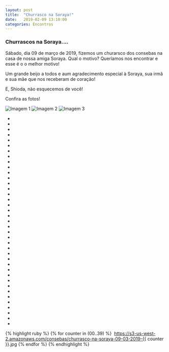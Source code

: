 ```yaml
---
layout: post
title:  "Churrasco na Soraya!"
date:   2019-02-09 13:10:00
categories: Encontros
---
```


### Churrascos na Soraya....

Sábado, dia 09 de março de 2019, fizemos um churarsco dos consebas na casa de nossa amiga Soraya. Qual o motivo? Queríamos nos encontrar e esse é o o melhor motivo!

Um grande beijo a todos e aum agradecimento especial à Soraya, sua irmã e sua mãe que nos receberam de coração!

E, Shioda, não esquecemos de você!

Confira as fotos!

![Imagem 1](https://s3-us-west-2.amazonaws.com/consebas/churrasco-na-soraya-09-03-2019-01.jpg)
![Imagem 2](https://s3-us-west-2.amazonaws.com/consebas/churrasco-na-soraya-09-03-2019-02.jpg)
![Imagem 3](https://s3-us-west-2.amazonaws.com/consebas/churrasco-na-soraya-09-03-2019-03.jpg)

<ul>
     <li><img src="https://s3-us-west-2.amazonaws.com/consebas/churrasco-na-soraya-09-03-2019-01.jpg" alt=""></li>
     <li><img src="https://s3-us-west-2.amazonaws.com/consebas/churrasco-na-soraya-09-03-2019-02.jpg" alt=""></li>
     <li><img src="https://s3-us-west-2.amazonaws.com/consebas/churrasco-na-soraya-09-03-2019-03.jpg" alt=""></li>
     <li><img src="https://s3-us-west-2.amazonaws.com/consebas/churrasco-na-soraya-09-03-2019-04.jpg" alt=""></li>
     <li><img src="https://s3-us-west-2.amazonaws.com/consebas/churrasco-na-soraya-09-03-2019-05.jpg" alt=""></li>
     <li><img src="https://s3-us-west-2.amazonaws.com/consebas/churrasco-na-soraya-09-03-2019-06.jpg" alt=""></li>
     <li><img src="https://s3-us-west-2.amazonaws.com/consebas/churrasco-na-soraya-09-03-2019-07.jpg" alt=""></li>
     <li><img src="https://s3-us-west-2.amazonaws.com/consebas/churrasco-na-soraya-09-03-2019-08.jpg" alt=""></li>
     <li><img src="https://s3-us-west-2.amazonaws.com/consebas/churrasco-na-soraya-09-03-2019-09.jpg" alt=""></li>
     <li><img src="https://s3-us-west-2.amazonaws.com/consebas/churrasco-na-soraya-09-03-2019-10.jpg" alt=""></li>
     <li><img src="https://s3-us-west-2.amazonaws.com/consebas/churrasco-na-soraya-09-03-2019-11.jpg" alt=""></li>
     <li><img src="https://s3-us-west-2.amazonaws.com/consebas/churrasco-na-soraya-09-03-2019-12.jpg" alt=""></li>
     <li><img src="https://s3-us-west-2.amazonaws.com/consebas/churrasco-na-soraya-09-03-2019-13.jpg" alt=""></li>
     <li><img src="https://s3-us-west-2.amazonaws.com/consebas/churrasco-na-soraya-09-03-2019-14.jpg" alt=""></li>
     <li><img src="https://s3-us-west-2.amazonaws.com/consebas/churrasco-na-soraya-09-03-2019-15.jpg" alt=""></li>
     <li><img src="https://s3-us-west-2.amazonaws.com/consebas/churrasco-na-soraya-09-03-2019-16.jpg" alt=""></li>
     <li><img src="https://s3-us-west-2.amazonaws.com/consebas/churrasco-na-soraya-09-03-2019-17.jpg" alt=""></li>
     <li><img src="https://s3-us-west-2.amazonaws.com/consebas/churrasco-na-soraya-09-03-2019-18.jpg" alt=""></li>
     <li><img src="https://s3-us-west-2.amazonaws.com/consebas/churrasco-na-soraya-09-03-2019-19.jpg" alt=""></li>
     <li><img src="https://s3-us-west-2.amazonaws.com/consebas/churrasco-na-soraya-09-03-2019-20.jpg" alt=""></li>
     <li><img src="https://s3-us-west-2.amazonaws.com/consebas/churrasco-na-soraya-09-03-2019-21.jpg" alt=""></li>
     <li><img src="https://s3-us-west-2.amazonaws.com/consebas/churrasco-na-soraya-09-03-2019-22.jpg" alt=""></li>
     <li><img src="https://s3-us-west-2.amazonaws.com/consebas/churrasco-na-soraya-09-03-2019-23.jpg" alt=""></li>
     <li><img src="https://s3-us-west-2.amazonaws.com/consebas/churrasco-na-soraya-09-03-2019-24.jpg" alt=""></li>
     <li><img src="https://s3-us-west-2.amazonaws.com/consebas/churrasco-na-soraya-09-03-2019-25.jpg" alt=""></li>
     <li><img src="https://s3-us-west-2.amazonaws.com/consebas/churrasco-na-soraya-09-03-2019-26.jpg" alt=""></li>
     <li><img src="https://s3-us-west-2.amazonaws.com/consebas/churrasco-na-soraya-09-03-2019-27.jpg" alt=""></li>
     <li><img src="https://s3-us-west-2.amazonaws.com/consebas/churrasco-na-soraya-09-03-2019-28.jpg" alt=""></li>
     <li><img src="https://s3-us-west-2.amazonaws.com/consebas/churrasco-na-soraya-09-03-2019-29.jpg" alt=""></li>
     <li><img src="https://s3-us-west-2.amazonaws.com/consebas/churrasco-na-soraya-09-03-2019-30.jpg" alt=""></li>
     <li><img src="https://s3-us-west-2.amazonaws.com/consebas/churrasco-na-soraya-09-03-2019-31.jpg" alt=""></li>
     <li><img src="https://s3-us-west-2.amazonaws.com/consebas/churrasco-na-soraya-09-03-2019-32.jpg" alt=""></li>
     <li><img src="https://s3-us-west-2.amazonaws.com/consebas/churrasco-na-soraya-09-03-2019-33.jpg" alt=""></li>
     <li><img src="https://s3-us-west-2.amazonaws.com/consebas/churrasco-na-soraya-09-03-2019-34.jpg" alt=""></li>
     <li><img src="https://s3-us-west-2.amazonaws.com/consebas/churrasco-na-soraya-09-03-2019-35.jpg" alt=""></li>
     <li><img src="https://s3-us-west-2.amazonaws.com/consebas/churrasco-na-soraya-09-03-2019-36.jpg" alt=""></li>
     <li><img src="https://s3-us-west-2.amazonaws.com/consebas/churrasco-na-soraya-09-03-2019-37.jpg" alt=""></li>
     <li><img src="https://s3-us-west-2.amazonaws.com/consebas/churrasco-na-soraya-09-03-2019-38.jpg" alt=""></li>
     <li><img src="https://s3-us-west-2.amazonaws.com/consebas/churrasco-na-soraya-09-03-2019-39.jpg" alt=""></li>
 </ul>


{% highlight ruby %}
    {% for counter in (00..39) %}
        <img class="" src="https://s3-us-west-2.amazonaws.com/consebas/churrasco-na-soraya-09-03-2019-{{ counter }}.jpg" alt="" nopin="nopin" />
        https://s3-us-west-2.amazonaws.com/consebas/churrasco-na-soraya-09-03-2019-{{ counter }}.jpg
    {% endfor %}
{% endhighlight %}